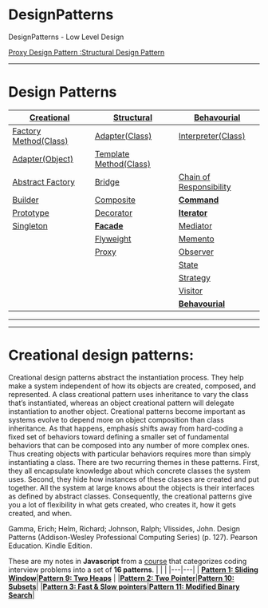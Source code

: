 # DesignPatterns
DesignPatterns - Low Level Design

[Proxy Design Pattern :Structural Design Pattern](https://youtu.be/9MxHKlVc6ZM)


---
# Design Patterns

|<b>[**Creational**]()</b>|<b>[**Structural**]()</b>|[**Behavourial**]()</b>|
|---|---|---|
|[Factory Method(Class)]()</b>|[Adapter(Class)]()</b>|[Interpreter(Class)]()</b>|
|[Adapter(Object)]()</b>|[Template Method(Class)]()</b>|
|[Abstract Factory]()</b>|[Bridge]()</b>|[Chain of Responsibility]()</b>|
|[Builder]()</b>|[Composite]()</b>|[<b>Command</b>](https://github.com/vishal637yadav/DesignPatterns/blob/master/src/document/md/Command-Design-Pattern.md)|
|[Prototype]()</b>|[Decorator]()</b>|<b>[Iterator](https://github.com/vishal637yadav/DesignPatterns/blob/master/src/document/md/Iterator-Behavioral-Design-Pattern.md)</b>|
|[Singleton]()</b>|<b>[Facade](https://github.com/vishal637yadav/DesignPatterns/blob/master/src/document/md/FacadeMethodDesignPattern.md)</b>|[Mediator]()</b>|
||[Flyweight]()|[Memento]()</b>|
||[Proxy]()</b>|[Observer]()</b>|
|||[State]()</b>|
|||[Strategy]()</b>|
|||[Visitor]()</b>|
|||[**Behavourial**]()</b>|

---

---
# Creational design patterns:
Creational design patterns abstract the instantiation process. They help make a system independent of how its objects are created, composed, and represented. A class creational pattern uses inheritance to vary the class that’s instantiated, whereas an object creational pattern will delegate instantiation to another object. Creational patterns become important as systems evolve to depend more on object composition than class inheritance. As that happens, emphasis shifts away from hard-coding a fixed set of behaviors toward defining a smaller set of fundamental behaviors that can be composed into any number of more complex ones. Thus creating objects with particular behaviors requires more than simply instantiating a class. There are two recurring themes in these patterns. First, they all encapsulate knowledge about which concrete classes the system uses. Second, they hide how instances of these classes are created and put together. All the system at large knows about the objects is their interfaces as defined by abstract classes. Consequently, the creational patterns give you a lot of flexibility in what gets created, who creates it, how it gets created, and when.

Gamma, Erich; Helm, Richard; Johnson, Ralph; Vlissides, John. Design Patterns (Addison-Wesley Professional Computing Series) (p. 127). Pearson Education. Kindle Edition. 

These are my notes in <b>Javascript</b> from a [course](https://www.educative.io/courses/grokking-the-coding-interview) that categorizes coding interview problems into a set of <b>16 patterns</b>. 
|   |   |
|---|---|
| <b>[Pattern 1: Sliding Window](./✅%20%20Pattern%2001%20:%20Sliding%20Window.md)</b>|<b>[Pattern 9: Two Heaps](./✅%20🙃%20Pattern%2009:%20Two%20Heaps.md)</b>   |
|<b>[Pattern 2: Two Pointer](./✅%20%20Pattern%2002:%20Two%20Pointers.md)</b>|<b>[Pattern 10: Subsets](./✅%20%20Pattern%2010:%20Subsets.md)</b>|
|<b>[Pattern 3: Fast & Slow pointers](./✅%20%20Pattern%2003:%20Fast%20%26%20Slow%20pointers.md)</b>|<b>[Pattern 11: Modified Binary Search](./✅%20%20Pattern%2011:%20Modified%20Binary%20Search.md)</b>|
